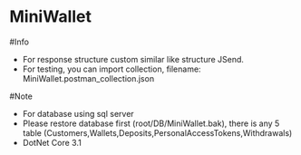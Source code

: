 # MiniWallet

#Info
- For response structure custom similar like structure JSend.
- For testing, you can import collection, filename: MiniWallet.postman_collection.json

#Note
- For database using sql server
- Please restore database first (root/DB/MiniWallet.bak), there is any 5 table (Customers,Wallets,Deposits,PersonalAccessTokens,Withdrawals)
- DotNet Core 3.1
